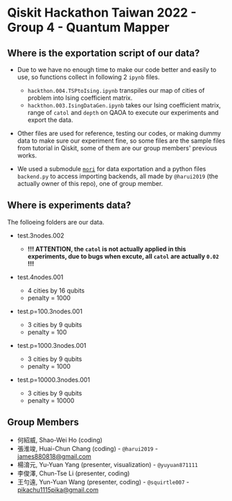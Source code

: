 # Qiskit Hackathon Taiwan 2022 - Group 4 - Quantum Mapper

## Where is the exportation script of our data?
  - Due to we have no enough time to make our code better and easily to use, so functions collect in following 2 `ipynb` files.
    - `hackthon.004.TSPtoIsing.ipynb` transpiles our map of cities of problem into Ising coefficient matrix.
    - `hackthon.003.IsingDataGen.ipynb` takes our Ising coefficient matrix, range of `catol` and `depth` on QAOA to execute our experiments and export the data.
    
  - Other files are used for reference, testing our codes, or making dummy data to make sure our experiment fine, so some files are the sample files from tutorial in Qiskit, some of them are our group members' previous works.
  
  - We used a submodule [`mori`](https://github.com/harui2019/mori/tree/4bc94be2d448f2145e66b583c808fbbde0876ff1) for data exportation and a python files `backend.py` to access importing backends, all  made by `@harui2019` (the actually owner of this repo), one of group member.
  
## Where is experiments data?
  The folloeing folders are our data.
  - test.3nodes.002
    - __!!! ATTENTION, the `catol` is not actually applied in this experiments, due to bugs when excute, all `catol` are actually `0.02` !!!__
    
  - test.4nodes.001
    - 4 cities by 16 qubits
    - penalty = 1000
    
  - test.p=100.3nodes.001
    - 3 cities by 9 qubits
    - penalty = 100
    
  - test.p=1000.3nodes.001
    - 3 cities by 9 qubits
    - penalty = 1000
    
  - test.p=10000.3nodes.001
    - 3 cities by 9 qubits
    - penalty = 10000
    
## Group Members
  - 何紹威, Shao-Wei Ho (coding)
  - 張淮竣, Huai-Chun Chang (coding) - `@harui2019` - james880818@gmail.com
  - 楊淯元, Yu-Yuan Yang (presenter, visualization) - `@yuyuan871111`
  - 李俊澤, Chun-Tse Li (presenter, coding)
  - 王勻遠, Yun-Yuan Wang (presenter, coding) -  `@squirtle007` - pikachu1115pika@gmail.com
 

  
